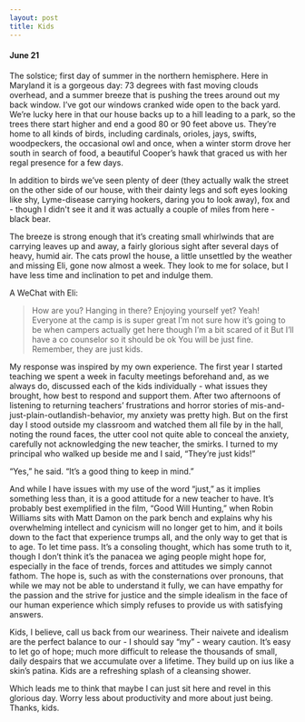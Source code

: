 ```yaml
---
layout: post
title: Kids
---
```

#### June 21

The solstice; first day of summer in the northern hemisphere. Here in Maryland it is a gorgeous day: 73 degrees with fast moving clouds overhead, and a summer breeze that is pushing the trees around out my back window. I’ve got our windows cranked wide open to the back yard. We’re lucky here in that our house backs up to a hill leading to a park, so the trees there start higher and end a good 80 or 90 feet above us. They’re home to all kinds of birds, including cardinals, orioles, jays, swifts, woodpeckers, the occasional owl and once, when a winter storm drove her south in search of food, a beautiful Cooper’s hawk that graced us with her regal presence for a few days.

In addition to birds we’ve seen plenty of deer (they actually walk the street on the other side of our house, with their dainty legs and soft eyes looking like shy, Lyme-disease carrying hookers, daring you to look away), fox and - though I didn't see it and it was actually a couple of miles from here - black bear.

The breeze is strong enough that it’s creating small whirlwinds that are carrying leaves up and away, a fairly glorious sight after several days of heavy, humid air. The cats prowl the house, a little unsettled by the weather and missing Eli, gone now almost a week. They look to me for solace, but I have less time and inclination to pet and indulge them.

A WeChat with Eli:
> How are you? Hanging in there? Enjoying yourself yet?
> Yeah! Everyone at the camp is is super great
> I’m not sure how it’s going to be when campers actually get here though
> I’m a bit scared of it
> But I’ll have a co counselor so it should be ok
> You will be just fine. Remember, they are just kids.

My response was inspired by my own experience. The first year I started teaching we spent a week in faculty meetings beforehand and, as we always do, discussed each of the kids individually - what issues they brought, how best to respond and support them. After two afternoons of listening to returning teachers’ frustrations and horror stories of mis-and-just-plain-outlandish-behavior, my anxiety was pretty high. But on the first day I stood outside my classroom and watched them all file by in the hall, noting the round faces, the utter cool not quite able to conceal the anxiety, carefully not acknowledging the new teacher, the smirks. I turned to my principal who walked up beside me and I said, “They’re just kids!” 

“Yes,” he said. “It’s a good thing to keep in mind.”

And while I have issues with my use of the word “just,” as it implies something less than, it is a good attitude for a new teacher to have. It’s probably best exemplified in the film, “Good Will Hunting,” when Robin Williams sits with Matt Damon on the park bench and explains why his overwhelming intellect and cynicism will no longer get to him, and it boils down to the fact that experience trumps all, and the only way to get that is to age. To let time pass. It’s a consoling thought, which has some truth to it, though I don’t think it’s the panacea we aging people might hope for, especially in the face of trends, forces and attitudes we simply cannot fathom. The hope is, such as with the consternations over pronouns, that while we may not be able to understand it fully, we can have empathy for the passion and the strive for justice and the simple idealism in the face of our human experience which simply refuses to provide us with satisfying answers.

Kids, I believe, call us back from our weariness. Their naivete and idealism are the perfect balance to our - I should say “my” - weary caution. It’s easy to let go of hope; much more difficult to release the thousands of small, daily despairs that we accumulate over a lifetime. They build up on ius like a skin’s patina. Kids are a refreshing splash of a cleansing shower.

Which leads me to think that maybe I can just sit here and revel in this glorious day. Worry less about productivity and more about just being. Thanks, kids. 
